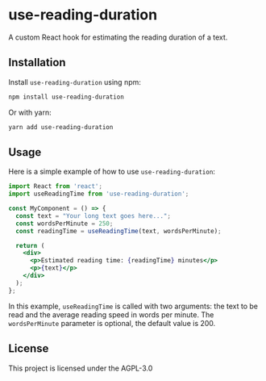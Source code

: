 
# use-reading-duration

A custom React hook for estimating the reading duration of a text.
## Installation

Install `use-reading-duration` using npm:

```bash
npm install use-reading-duration
```

Or with yarn:

```bash
yarn add use-reading-duration
```

## Usage

Here is a simple example of how to use `use-reading-duration`:

```jsx
import React from 'react';
import useReadingTime from 'use-reading-duration';

const MyComponent = () => {
  const text = "Your long text goes here...";
  const wordsPerMinute = 250;
  const readingTime = useReadingTime(text, wordsPerMinute);

  return (
    <div>
      <p>Estimated reading time: {readingTime} minutes</p>
      <p>{text}</p>
    </div>
  );
};
```

In this example, `useReadingTime` is called with two arguments: the text to be read and the average reading speed in words per minute. The `wordsPerMinute` parameter is optional, the default value is 200.

## License

This project is licensed under the AGPL-3.0
